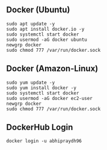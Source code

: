 ## Docker (Ubuntu)
````
sudo apt update -y
sudo apt install docker.io -y
sudo systemctl start docker
sudo usermod -aG docker ubuntu
newgrp docker
sudo chmod 777 /var/run/docker.sock
````
## Docker (Amazon-Linux)
````
sudo yum update -y
sudo yum install docker -y
sudo systemctl start docker
sudo usermod -aG docker ec2-user
newgrp docker
sudo chmod 777 /var/run/docker.sock
````
## DockerHub Login
````
docker login -u abhipraydh96
````
